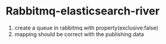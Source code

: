 Rabbitmq-elasticsearch-river
============================
1) create a queue in rabbitmq with property(exclusive:false)
2) mapping should be correct with the publishing data
